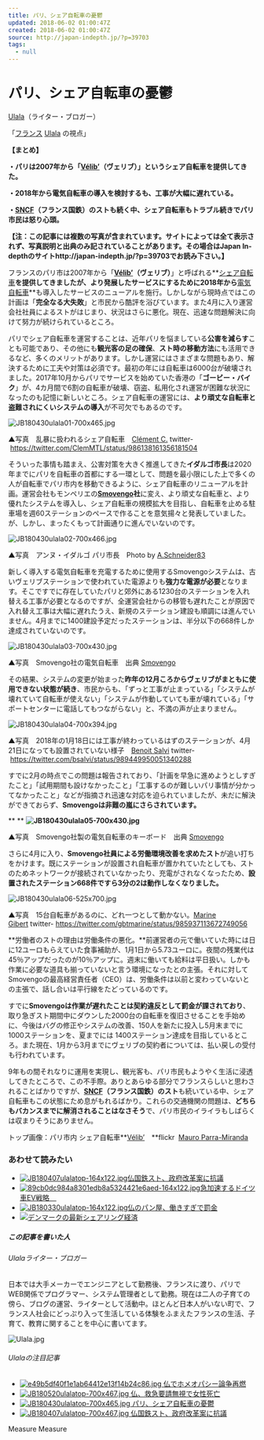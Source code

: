 ```yaml
---
title: パリ、シェア自転車の憂鬱
updated: 2018-06-02 01:00:47Z
created: 2018-06-02 01:00:47Z
source: http://japan-indepth.jp/?p=39703
tags:
  - null
---
```


# パリ、シェア自転車の憂鬱

[Ulala](http://japan-indepth.jp/?p=38677)（ライター・ブロガー）

「[フランス](http://japan-indepth.jp/?tag=%e3%83%95%e3%83%a9%e3%83%b3%e3%82%b9) [Ulala](http://japan-indepth.jp/?tag=ulala) の視点」

**【まとめ】**

**・パリは2007年から「**[**Vélib’**](https://www.velib-metropole.fr/)**（ヴェリブ）」というシェア自転車を提供してきた。**

**・2018年から電気自転車の導入を検討するも、工事が大幅に遅れている。**

**・**[**SNCF**](https://www.sncf.com/fr)**（フランス国鉄）のストも続く中、シェア自転車もトラブル続きでパリ市民は怒り心頭。**

**【注：この記事には複数の写真が含まれています。サイトによっては全て表示されず、写真説明と出典のみ記されていることがあります。その場合はJapan In-depthのサイトhttp://japan-indepth.jp/?p=39703でお読み下さい。】**

フランスのパリ市は2007年から「[**Vélib’**](https://www.velib-metropole.fr/)**（ヴェリブ）**」と呼ばれる**[シェア自転車](http://japan-indepth.jp/?tag=%E3%82%B7%E3%82%A7%E3%82%A2%E8%87%AA%E8%BB%A2%E8%BB%8A)**を提供してきましたが、より発展したサービスにするために2018年から**[電気自転車](http://japan-indepth.jp/?tag=%E9%9B%BB%E6%B0%97%E8%87%AA%E8%BB%A2%E8%BB%8A)**も導入したサービスのニューアルを施行。しかしながら現時点ではこの計画は「**完全なる大失敗**」と市民から酷評を浴びています。また4月に入り運営会社社員によるストがはじまり、状況はさらに悪化。現在、迅速な問題解決に向けて努力が続けられているところ。

パリでシェア自転車を運営することは、近年パリを悩ましている**公害を減らす**ことも可能であり、その他にも**観光客の足の確保**、**スト時の移動方法**にも活用できるなど、多くのメリットがあります。しかし運営にはさまざまな問題もあり、解決するために工夫や対策は必須です。最初の年には自転車は6000台が破壊されました。2017年10月からパリでサービスを始めていた香港の「**ゴービー・バイク**」が、4カ月間で6割の自転車が破壊、窃盗、私用化され運営が困難な状況になったのも記憶に新しいところ。シェア自転車の運営には、**より頑丈な自転車と盗難されにくいシステムの導入**が不可欠でもあるのです。

![JB180430ulala01-700x465.jpg](../_resources/JB180430ulala01-700x465.jpg)

▲写真　乱暴に扱われるシェア自転車　[Clément C.](https://twitter.com/ClemMTL) twitter- https://twitter.com/ClemMTL/status/986138161356181504

そういった事情も踏まえ、公害対策を大きく推進してきた**イダルゴ市長**は2020年までにパリを自転車の首都にする一環として、問題を最小限にした上で多くの人が自転車でパリ市内を移動できるように、シェア自転車のリニューアルを計画。運営会社もモンペリエの[**Smovengo**](https://www.smovengo.fr/)**社**に変え、より頑丈な自転車と、より優れたシステムを導入し、シェア自転車の規模拡大を目指し、自転車を止める駐車場を週60ステーションのペースで作ることを意気揚々と発表していました。が、しかし、まったくもって計画通りに進んでいないのです。

![JB180430ulala02-700x466.jpg](../_resources/JB180430ulala02-700x466.jpg)

▲写真　アンヌ・イダルゴ パリ市長　Photo by [A.Schneider83](https://upload.wikimedia.org/wikipedia/commons/thumb/e/ee/Anne_Hidalgo_au_forum_des_halles_au_stand_de_la_ville_de_Paris.jpg/800px-Anne_Hidalgo_au_forum_des_halles_au_stand_de_la_ville_de_Paris.jpg)

新しく導入する電気自転車を充電するために使用するSmovengoシステムは、古いヴェリブステーションで使われていた電源よりも**強力な電源が必要**となります。そこですでに存在していたパリと郊外にある1230台のステーションを入れ替える工事が必要となるのですが、全運営会社からの移管も遅れたことが原因で入れ替え工事は大幅に遅れたうえ、新規のステーション建設も順調には進んでいません。4月までに1400建設予定だったステーションは、半分以下の668件しか達成されていないのです。

![JB180430ulala03-700x430.jpg](../_resources/JB180430ulala03-700x430.jpg)

▲写真　Smovengo社の電気自転車　出典 [Smovengo](https://www.smovengo.fr/)

その結果、システムの変更が始まった**昨年の12月ころからヴェリブがまともに使用できない状態が続き**、市民からも、「ずっと工事が止まっている」「システムが壊れていて自転車が使えない」「システムが作動していても車が壊れている」「サポートセンターに電話してもつながらない」と、不満の声が止まりません。

![JB180430ulala04-700x394.jpg](../_resources/JB180430ulala04-700x394.jpg)

▲写真　2018年の1月18日には工事が終わっているはずのステーションが、4月21日になっても設置されていない様子　[Benoit Salvi](https://twitter.com/bsalvi) twitter- https://twitter.com/bsalvi/status/989449950051340288

すでに2月の時点でこの問題は報告されており、「計画を早急に進めようとしすぎたこと」「試用期間も設けなかったこと」「工事するのが難しいパリ事情が分かってなかったこと」などが指摘され迅速な対応を迫られていましたが、未だに解決ができておらず、**Smovengoは非難の嵐にさらされています。**

** **
**![JB180430ulala05-700x430.jpg](../_resources/JB180430ulala05-700x430.jpg)**

▲写真　Smovengo社製の電気自転車のキーボード　出典 [Smovengo](https://www.smovengo.fr/)

さらに4月に入り、**Smovengo社員による労働環境改善を求めたスト**が追い打ちをかけます。既にステーションが設置され自転車が置かれていたとしても、ストのためネットワークが接続されていなかったり、充電がされなくなったため、**設置されたステーション668件ですら3分の2は動作しなくなりました。**

![JB180430ulala06-525x700.jpg](../_resources/JB180430ulala06-525x700.jpg)

▲写真　15台自転車があるのに、どれ一つとして動かない。[Marine Gibert](https://twitter.com/gbtmarine) twitter- https://twitter.com/gbtmarine/status/985937113672749056

**労働者のストの理由は労働条件の悪化。**前運営者の元で働いていた時には日に12ユーロもらえていた食事補助が、1月1日から5.73ユーロに。夜間の残業代は45％アップだったのが10％アップに。週末に働いても給料は平日扱い。しかも作業に必要な道具も揃っていないと言う環境になったとの主張。それに対してSmovengoの最高経営責任者（CEO）は、労働条件は以前と変わっていないとの主張で、話し合いは平行線をたどっているのです。

すでに**Smovengoは作業が遅れたことは契約違反として罰金が課されており**、取り急ぎスト期間中にダウンした2000台の自転車を復旧させることを手始めに、今後はバグの修正やシステムの改善、150人を新たに投入し5月末までに1000ステーションを、夏までには 1400ステーション達成を目指しているところ。また現在、1月から3月までにヴェリブの契約者については、払い戻しの受付も行われています。

9年もの間それなりに運用を実現し、観光客も、パリ市民もようやく生活に浸透してきたところで、この不手際。ありとあらゆる部分でフランスらしいと思わされることばかりですが、[**SNCF**](https://www.sncf.com/fr)**（フランス国鉄）のスト**も続いている中、シェア自転車もこの状態にため息がもれるばかり。これらの交通機関の問題は、**どちらもバカンスまでに解消されることはなさそう**で、パリ市民のイライラもしばらくは収まりそうにありません。

トップ画像：パリ市内 シェア自転車**[Vélib’](https://www.velib-metropole.fr/)　**flickr  [Mauro Parra-Miranda](https://www.flickr.com/photos/mauropm/15372708019/in/album-72157648827892155/)

### あわせて読みたい

- [![JB180407ulalatop-164x122.jpg](../_resources/JB180407ulalatop-164x122.jpg)](http://japan-indepth.jp/?p=39379)[仏国鉄スト、政府改革案に抗議](http://japan-indepth.jp/?p=39379)
- [![89cb0dc984a8301edb8a5324421e6aed-164x122.jpg](../_resources/89cb0dc984a8301edb8a5324421e6aed-164x122.jpg)](http://japan-indepth.jp/?p=37480)[急加速するドイツ車EV戦略　](http://japan-indepth.jp/?p=37480)
- [![JB180330ulalatop-164x122.jpg](../_resources/JB180330ulalatop-164x122.jpg)](http://japan-indepth.jp/?p=39233)[仏のパン屋、働きすぎで罰金](http://japan-indepth.jp/?p=39233)
- [![](../_resources/f01c61ed2e0177c2a6d1ee699496417a.jpg)](http://japan-indepth.jp/?p=32619)[デンマークの最新シェアリング経済](http://japan-indepth.jp/?p=32619)

##### この記事を書いた人

###### Ulalaライター・ブロガー

日本では大手メーカーでエンジニアとして勤務後、フランスに渡り、パリでWEB関係でプログラマー、システム管理者として勤務。現在は二人の子育ての傍ら、ブログの運営、ライターとして活動中。ほとんど日本人がいない町で、フランス人社会にどっぷり入って生活している体験をふまえたフランスの生活、子育て、教育に関することを中心に書いてます。

![Ulala.jpg](../_resources/Ulala.jpg)

###### Ulalaの注目記事

- [![e49b5df40f1e1ab64412e13f14b24c86.jpg](../_resources/e49b5df40f1e1ab64412e13f14b24c86.jpg) 仏でホメオパシー論争再燃](http://japan-indepth.jp/?p=40278)
- [![JB180520ulalatop-700x467.jpg](../_resources/JB180520ulalatop-700x467.jpg) 仏、救急要請無視で女性死亡](http://japan-indepth.jp/?p=40106)
- [![JB180430ulalatop-700x465.jpg](../_resources/JB180430ulalatop-700x465.jpg) パリ、シェア自転車の憂鬱](http://japan-indepth.jp/?p=39703)
- [![JB180407ulalatop-700x467.jpg](../_resources/JB180407ulalatop-700x467.jpg) 仏国鉄スト、政府改革案に抗議](http://japan-indepth.jp/?p=39379)

Measure
Measure